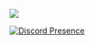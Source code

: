 ![](https://komarev.com/ghpvc/?username=your-github-username&color=dc143c)


[![Discord Presence](https://lanyard-profile-readme.vercel.app/api/926883958510202901)](https://discord.com/users/926883958510202901)
